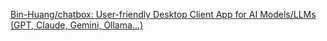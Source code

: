 [Bin-Huang/chatbox: User-friendly Desktop Client App for AI Models/LLMs (GPT, Claude, Gemini, Ollama...)](https://github.com/Bin-Huang/chatbox)